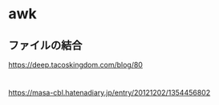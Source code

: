 

# awk

## ファイルの結合
https://deep.tacoskingdom.com/blog/80


#  
https://masa-cbl.hatenadiary.jp/entry/20121202/1354456802
